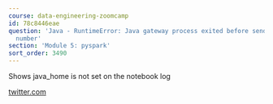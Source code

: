 ```yaml
---
course: data-engineering-zoomcamp
id: 78c8446eae
question: 'Java - RuntimeError: Java gateway process exited before sending its port
  number'
section: 'Module 5: pyspark'
sort_order: 3490
---
```


Shows java_home is not set on the notebook log

[twitter.com](https://twitter.com/drkrishnaanand/status/1765423415878463839)

